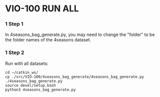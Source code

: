 # VIO-100 RUN ALL



### 1 Step 1
In 4seasons_bag_generate.py, you may need to change the "folder" to be the folder names of the 4seasons dataset.
### 1 Step 2
Run with all datasets:
```
cd ~/catkin_ws/
cp ./src/VIO-100/4seasons_bag_generate/4seasons_bag_generate.py ./4seasons_bag_generate.py
source devel/setup.bash
python3 4seasons_bag_generate.py
```

